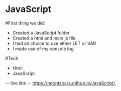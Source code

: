 # JavaScript

#First thing we did:
- Created a JavaScript folder
- Created a html and main.js file
- I had an choice to use either LET or VAR
- I made use of my console log

#Tech
- Html
- JavaScript

-- live link --
https://neontsoara.github.io/JavaScript/.

